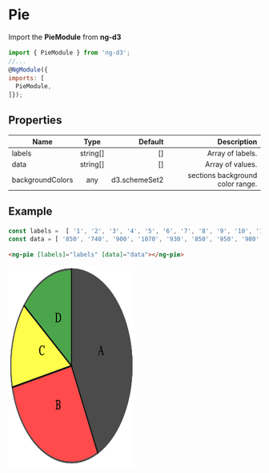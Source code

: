 # Pie

Import the **PieModule** from **ng-d3** 

```javascript
import { PieModule } from 'ng-d3';
//...
@NgModule({
imports: [
  PieModule,
]});
```



## Properties

| Name        | Type           | Default  | Description |
| ------------- |:-------------:| -----:| -------------:|
| labels        | string[]        | [] | Array of labels. |
| data        | string[]        | [] | Array of values. |
| backgroundColors        | any        | d3.schemeSet2 | sections background color range.  |


## Example

```javascript
const labels =  [ '1', '2', '3', '4', '5', '6', '7', '8', '9', '10', '11', '12', '13', '14', '15', '16', '17', '18', '19', '20', '50' ];
const data = [ '850', '740', '900', '1070', '930', '850', '950', '980', '980', '880', '1000', '980', '930', '650', '760', '810', '1000', '1000', '960', '960', '2000' ];
```

```html
<ng-pie [labels]="labels" [data]="data"></ng-pie>
```

<img src="./images/ng-d3-pie.png" style="width:50%;height:400px;">
